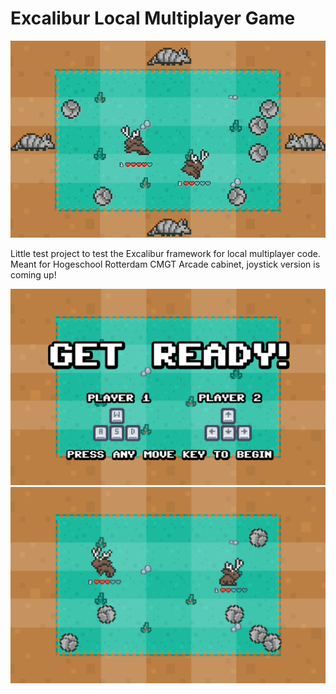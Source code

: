 # Excalibur Local Multiplayer Game

![](media/game.gif)

Little test project to test the Excalibur framework for local multiplayer code.
Meant for Hogeschool Rotterdam CMGT Arcade cabinet, joystick version is coming up!

![](media/screen1.png)
![](media/screen2.png)